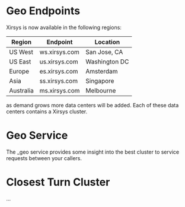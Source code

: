 # Geo Endpoints

Xirsys is now available in the following regions:

|Region|Endpoint|Location
|------|--------|--------|
|US West| ws.xirsys.com| San Jose, CA|   
|US East| us.xirsys.com| Washington DC|
|Europe| es.xirsys.com| Amsterdam|
|Asia| ss.xirsys.com| Singapore|
|Australia| ms.xirsys.com| Melbourne|

as demand grows more data centers will be added. Each of these data centers contains a Xirsys cluster.

# Geo Service

The _geo service provides some insight into the best cluster to service requests between your callers.

# Closest Turn Cluster

...


